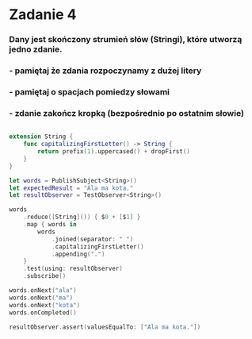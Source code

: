 # Zadanie 4

### Dany jest skończony strumień słów (Stringi), które utworzą jedno zdanie.
### - pamiętaj że zdania rozpoczynamy z dużej litery
### - pamiętaj o spacjach pomiedzy słowami
### - zdanie zakończ kropką (bezpośrednio po ostatnim słowie)

```swift

extension String {
    func capitalizingFirstLetter() -> String {
        return prefix(1).uppercased() + dropFirst()
    }
}

let words = PublishSubject<String>()
let expectedResult = "Ala ma kota."
let resultObserver = TestObserver<String>()

words
    .reduce([String]()) { $0 + [$1] }
    .map { words in
        words
            .joined(separator: " ")
            .capitalizingFirstLetter()
            .appending(".")
    }
    .test(using: resultObserver)
    .subscribe()

words.onNext("ala")
words.onNext("ma")
words.onNext("kota")
words.onCompleted()

resultObserver.assert(valuesEqualTo: ["Ala ma kota."])

```